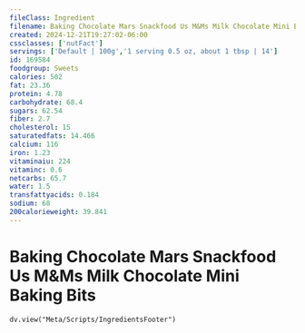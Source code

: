 ```yaml
---
fileClass: Ingredient
filename: Baking Chocolate Mars Snackfood Us M&Ms Milk Chocolate Mini Baking Bits
created: 2024-12-21T19:27:02-06:00
cssclasses: ['nutFact']
servings: ['Default | 100g','1 serving 0.5 oz, about 1 tbsp | 14']
id: 169584
foodgroup: Sweets
calories: 502
fat: 23.36
protein: 4.78
carbohydrate: 68.4
sugars: 62.54
fiber: 2.7
cholesterol: 15
saturatedfats: 14.466
calcium: 116
iron: 1.23
vitaminaiu: 224
vitaminc: 0.6
netcarbs: 65.7
water: 1.5
transfattyacids: 0.184
sodium: 68
200calorieweight: 39.841
---
```


# Baking Chocolate Mars Snackfood Us M&Ms Milk Chocolate Mini Baking Bits

```dataviewjs
dv.view("Meta/Scripts/IngredientsFooter")
```